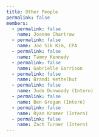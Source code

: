 ```yaml
---
title: Other People
permalink: false
members:
  - permalink: false
    name: Joanne Chartraw
  - permalink: false
    name: Joo Sik Kim, CPA
  - permalink: false
    name: Tammy Kennedy
  - permalink: false
    name: Gabrielle Garrison
  - permalink: false
    name: Brandi Kettelhut
  - permalink: false
    name: Jude Dunwoody (Intern)
  - permalink: false
    name: Ben Gregan (Intern)
  - permalink: false
    name: Ryan Kramer (Intern)
  - permalink: false
    name: Zach Turner (Intern)
---
```

